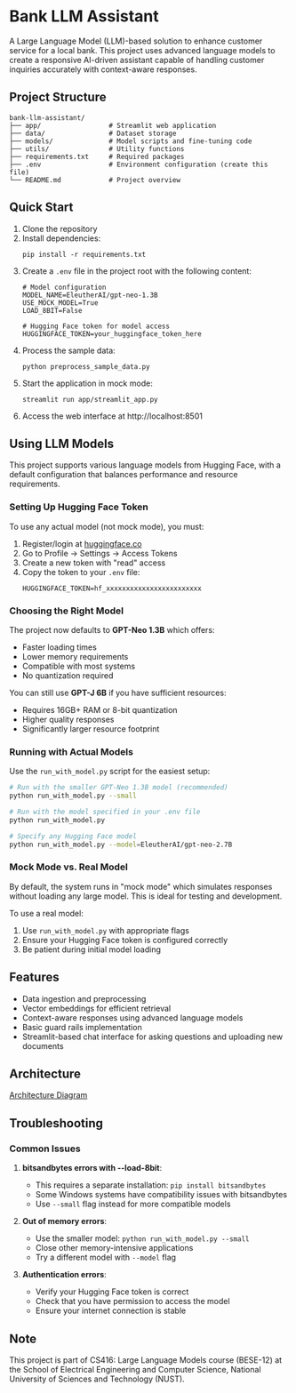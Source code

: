 # Bank LLM Assistant

A Large Language Model (LLM)-based solution to enhance customer service for a local bank. This project uses advanced language models to create a responsive AI-driven assistant capable of handling customer inquiries accurately with context-aware responses.

## Project Structure

```
bank-llm-assistant/
├── app/                 # Streamlit web application
├── data/                # Dataset storage
├── models/              # Model scripts and fine-tuning code
├── utils/               # Utility functions
├── requirements.txt     # Required packages
├── .env                 # Environment configuration (create this file)
└── README.md            # Project overview
```

## Quick Start

1. Clone the repository
2. Install dependencies:
   ```
   pip install -r requirements.txt
   ```
3. Create a `.env` file in the project root with the following content:
   ```
   # Model configuration
   MODEL_NAME=EleutherAI/gpt-neo-1.3B
   USE_MOCK_MODEL=True
   LOAD_8BIT=False
   
   # Hugging Face token for model access
   HUGGINGFACE_TOKEN=your_huggingface_token_here
   ```
4. Process the sample data:
   ```
   python preprocess_sample_data.py
   ```
5. Start the application in mock mode:
   ```
   streamlit run app/streamlit_app.py
   ```
6. Access the web interface at http://localhost:8501

## Using LLM Models

This project supports various language models from Hugging Face, with a default configuration that balances performance and resource requirements.

### Setting Up Hugging Face Token

To use any actual model (not mock mode), you must:

1. Register/login at [huggingface.co](https://huggingface.co)
2. Go to Profile → Settings → Access Tokens
3. Create a new token with "read" access
4. Copy the token to your `.env` file:
   ```
   HUGGINGFACE_TOKEN=hf_xxxxxxxxxxxxxxxxxxxxxxxx
   ```

### Choosing the Right Model

The project now defaults to **GPT-Neo 1.3B** which offers:
- Faster loading times
- Lower memory requirements
- Compatible with most systems
- No quantization required

You can still use **GPT-J 6B** if you have sufficient resources:
- Requires 16GB+ RAM or 8-bit quantization
- Higher quality responses
- Significantly larger resource footprint

### Running with Actual Models

Use the `run_with_model.py` script for the easiest setup:

```bash
# Run with the smaller GPT-Neo 1.3B model (recommended)
python run_with_model.py --small

# Run with the model specified in your .env file
python run_with_model.py

# Specify any Hugging Face model
python run_with_model.py --model=EleutherAI/gpt-neo-2.7B
```

### Mock Mode vs. Real Model

By default, the system runs in "mock mode" which simulates responses without loading any large model. This is ideal for testing and development.

To use a real model:
1. Use `run_with_model.py` with appropriate flags
2. Ensure your Hugging Face token is configured correctly
3. Be patient during initial model loading

## Features

- Data ingestion and preprocessing
- Vector embeddings for efficient retrieval
- Context-aware responses using advanced language models
- Basic guard rails implementation
- Streamlit-based chat interface for asking questions and uploading new documents

## Architecture

[Architecture Diagram](architecture.png)

## Troubleshooting

### Common Issues

1. **bitsandbytes errors with --load-8bit**:
   - This requires a separate installation: `pip install bitsandbytes`
   - Some Windows systems have compatibility issues with bitsandbytes
   - Use `--small` flag instead for more compatible models

2. **Out of memory errors**:
   - Use the smaller model: `python run_with_model.py --small` 
   - Close other memory-intensive applications
   - Try a different model with `--model` flag

3. **Authentication errors**:
   - Verify your Hugging Face token is correct
   - Check that you have permission to access the model
   - Ensure your internet connection is stable

## Note

This project is part of CS416: Large Language Models course (BESE-12) at the School of Electrical Engineering and Computer Science, National University of Sciences and Technology (NUST). 